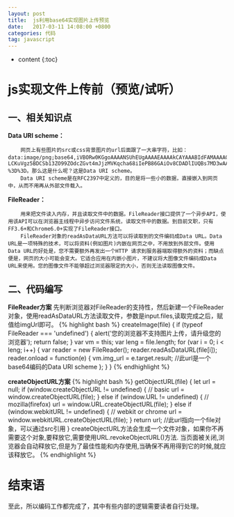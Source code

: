 ```yaml
---
layout: post
title:  js利用base64实现图片上传预览
date:   2017-03-11 14:08:00 +0800
categories: 代码
tag: javascript
---
```


* content
{:toc}

js实现文件上传前（预览/试听）
====================================

一、相关知识点
------------------------------------
**Data URI scheme：**

        网页上有些图片的src或css背景图片的url后面跟了一大串字符，比如：data:image/png;base64,iVBORw0KGgoAAAANSUhEUgAAAAEAAAAkCAYAAABIdFAMAAAAGXRFWHRTb2Z0d2FyZQBBZG9iZSBJbWFnZVJlYWR5ccllPAAAAHhJREFUeNo8zjsOxCAMBFB/KEAUFFR0Cbng3nQPw68ArZdAlOZppPFIBhH5EAB8b+Tlt9MYQ6i1BuqFaq1CKSVcxZ2Acs6406KUgpt5/ 　 LCKuVgz5BDCSb13ZO99ZOdcZGvt4mJjzMVKqcha68iIePB86GAiOv8CDADlIUQBs7MD3wAAAABJRU5ErkJggg %3D%3D。那么这是什么呢？这是Data URI scheme。
        Data URI scheme是在RFC2397中定义的，目的是将一些小的数据，直接嵌入到网页中，从而不用再从外部文件载入。

**FileReader：**
    
        用来把文件读入内存，并且读取文件中的数据。FileReader接口提供了一个异步API，使用该API可以在浏览器主线程中异步访问文件系统，读取文件中的数据。到目前文职，只有FF3.6+和Chrome6.0+实现了FileReader接口。
        FileReader对象的readAsDataURL方法可以将读取到的文件编码成Data URL。Data URL是一项特殊的技术，可以将资料(例如图片)内嵌在网页之中，不用放到外部文件。使用Data URL的好处是，您不需要额外再发出一个HTTP 请求到服务器端取得额外的资料；而缺点便是，网页的大小可能会变大。它适合应用在内嵌小图片，不建议将大图像文件编码成Data URL来使用。您的图像文件不能够超过浏览器限定的大小，否则无法读取图像文件。

二、代码编写
------------------------------------
**FileReader方案**
先判断浏览器对FileReader的支持性，然后新建一个FileReader对象，使用readAsDataURL方法读取文件，参数是input.files,读取完成之后，赋值给imgUrl即可。
{% highlight bash %}
createImage(file) {
    if (typeof FileReader === 'undefined') {
        alert('您的浏览器不支持图片上传，请升级您的浏览器');
        return false;
    }
    var vm = this;
    var leng = file.length;
    for (var i = 0; i < leng; i++) {
        var reader = new FileReader();
        reader.readAsDataURL(file[i]);
        reader.onload = function(e) {
            vm.img_url = e.target.result;  //此url是一个base64编码的Data URI scheme
        };
    }
}
{% endhighlight %}

**createObjectURL方案**
{% highlight bash %}
getObjectURL(file) {
    let url = null;
    if (window.createObjectURL != undefined) { // basic
        url = window.createObjectURL(file);
    } else if (window.URL != undefined) { // mozilla(firefox)
        url = window.URL.createObjectURL(file);
    } else if (window.webkitURL != undefined) { // webkit or chrome
        url = window.webkitURL.createObjectURL(file);
    }
    return url;     //此url指向一个file对象，可以通过src引用
}
createObjectURL方法会生成一个文件对象，如果你不再需要这个对象,要释放它,需要使用URL.revokeObjectURL()方法. 当页面被关闭,浏览器会自动释放它,但是为了最佳性能和内存使用,当确保不再用得到它的时候,就应该释放它。
{% endhighlight %}

结束语
====================================
至此，所以编码工作都完成了，其中有些内部的逻辑需要读者自行处理。